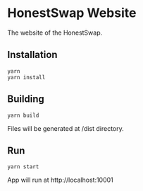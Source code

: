 # HonestSwap Website

The website of the HonestSwap.

## Installation

```shell script
yarn
yarn install
```

## Building

```shell script
yarn build
```
Files will be generated at /dist directory.

## Run

```shell script
yarn start
```

App will run at http://localhost:10001 